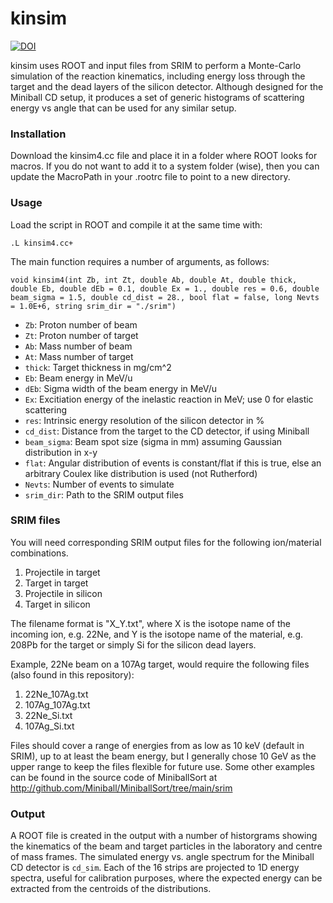 # kinsim

[![DOI](https://zenodo.org/badge/119072900.svg)](https://zenodo.org/badge/latestdoi/119072900)

kinsim uses ROOT and input files from SRIM to perform a Monte-Carlo simulation of the reaction kinematics, including energy loss through the target and the dead layers of the silicon detector.
Although designed for the Miniball CD setup, it produces a set of generic histograms of scattering energy vs angle that can be used for any similar setup.


### Installation

Download the kinsim4.cc file and place it in a folder where ROOT looks for macros.
If you do not want to add it to a system folder (wise), then you can update the MacroPath in your .rootrc file to point to a new directory.

### Usage

Load the script in ROOT and compile it at the same time with:
```
.L kinsim4.cc+
```

The main function requires a number of arguments, as follows:
```
void kinsim4(int Zb, int Zt, double Ab, double At, double thick, double Eb, double dEb = 0.1, double Ex = 1., double res = 0.6, double beam_sigma = 1.5, double cd_dist = 28., bool flat = false, long Nevts = 1.0E+6, string srim_dir = "./srim")
```

  * `Zb`: Proton number of beam
  * `Zt`: Proton number of target
  * `Ab`: Mass number of beam
  * `At`: Mass number of target
  * `thick`: Target thickness in mg/cm^2
  * `Eb`: Beam energy in MeV/u
  * `dEb`: Sigma width of the beam energy in MeV/u
  * `Ex`: Excitiation energy of the inelastic reaction in MeV; use 0 for elastic scattering
  * `res`: Intrinsic energy resolution of the silicon detector in %
  * `cd_dist`: Distance from the target to the CD detector, if using Miniball
  * `beam_sigma`: Beam spot size (sigma in mm) assuming Gaussian distribution in x-y
  * `flat`: Angular distribution of events is constant/flat if this is true, else an arbitrary Coulex like distribution is used (not Rutherford)
  * `Nevts`: Number of events to simulate
  * `srim_dir`: Path to the SRIM output files


### SRIM files

You will need corresponding SRIM output files for the following ion/material combinations.

1. Projectile in target
2. Target in target
3. Projectile in silicon
4. Target in silicon

The filename format is "X_Y.txt", where X is the isotope name of the incoming ion, e.g. 22Ne, and Y is the isotope name of the material, e.g. 208Pb for the target or simply Si for the silicon dead layers.

Example, 22Ne beam on a 107Ag target, would require the following files (also found in this repository):

1. 22Ne_107Ag.txt
2. 107Ag_107Ag.txt
3. 22Ne_Si.txt
4. 107Ag_Si.txt

Files should cover a range of energies from as low as 10 keV (default in SRIM), up to at least the beam energy, but I generally chose 10 GeV as the upper range to keep the files flexible for future use.
Some other examples can be found in the source code of MiniballSort at http://github.com/Miniball/MiniballSort/tree/main/srim


### Output

A ROOT file is created in the output with a number of historgrams showing the kinematics of the beam and target particles in the laboratory and centre of mass frames.
The simulated energy vs. angle spectrum for the Miniball CD detector is `cd_sim`.
Each of the 16 strips are projected to 1D energy spectra, useful for calibration purposes, where the expected energy can be extracted from the centroids of the distributions.
